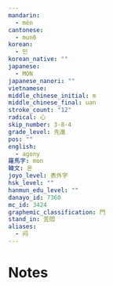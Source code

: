 ```yaml
---
mandarin:
  - mèn
cantonese:
  - mun6
korean:
  - 민
korean_native: ""
japanese:
  - MON
japanese_nanori: ""
vietnamese:
middle_chinese_initial: m
middle_chinese_final: uən
stroke_count: "12"
radical: 心
skip_number: 3-8-4
grade_level: 先進
pos: ""
english:
  - agony
羅馬字: mon
韓文: 몬
joyo_level: 表外字
hsk_level: ""
hanmun_edu_level: ""
danayo_id: 7360
mc_id: 3424
graphemic_classification: 門
stand_in: 苦悶
aliases:
  - 闷
---
```


# Notes
